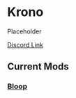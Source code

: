 # Krono

Placeholder

[Discord Link](#)

## Current Mods

### [Bloop](https://guides.gsh-servers.com/Pages/Path%20of%20Titans/Guides/Curve%20Overrides/Modded%20Dinosaurs/Krono/Mod-Bloop.html)